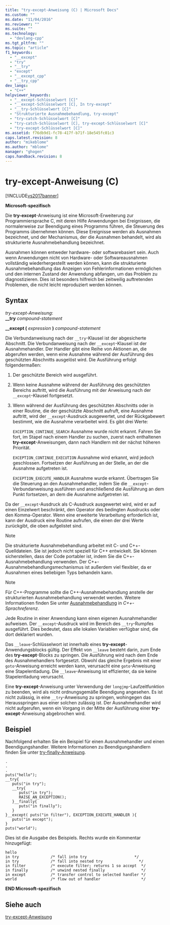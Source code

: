 ```yaml
---
title: "try-except-Anweisung (C) | Microsoft Docs"
ms.custom: ""
ms.date: "11/04/2016"
ms.reviewer: ""
ms.suite: ""
ms.technology: 
  - "devlang-cpp"
ms.tgt_pltfrm: ""
ms.topic: "article"
f1_keywords: 
  - "__except"
  - "try"
  - "__try"
  - "except"
  - "__except_cpp"
  - "__try_cpp"
dev_langs: 
  - "C++"
helpviewer_keywords: 
  - "__except-Schlüsselwort [C]"
  - "__except-Schlüsselwort [C], In try-except"
  - "__try-Schlüsselwort [C]"
  - "Strukturierte Ausnahmebehandlung, try-except"
  - "try-catch-Schlüsselwort [C]"
  - "try-catch-Schlüsselwort [C], try-except-Schlüsselwort [C]"
  - "try-except-Schlüsselwort [C]"
ms.assetid: f76db9d1-fc78-417f-b71f-18e545fc01c3
caps.latest.revision: 8
author: "mikeblome"
ms.author: "mblome"
manager: "ghogen"
caps.handback.revision: 8
---
```

# try-except-Anweisung (C)
[!INCLUDE[vs2017banner](../assembler/inline/includes/vs2017banner.md)]

**Microsoft\-spezifisch**  
  
 Die **try\-except**\-Anweisung ist eine Microsoft\-Erweiterung zur Programmiersprache C, mit deren Hilfe Anwendungen bei Ereignissen, die normalerweise zur Beendigung eines Programms führen, die Steuerung des Programms übernehmen können.  Diese Ereignisse werden als Ausnahmen bezeichnet, und der Mechanismus, der die Ausnahmen behandelt, wird als strukturierte Ausnahmebehandlung bezeichnet.  
  
 Ausnahmen können entweder hardware\- oder softwarebasiert sein.  Auch wenn Anwendungen nicht von Hardware\- oder Softwareausnahmen vollständig wiederhergestellt werden können, kann die strukturierte Ausnahmebehandlung das Anzeigen von Fehlerinformationen ermöglichen und den internen Zustand der Anwendung abfangen, um das Problem zu diagnostizieren.  Dies ist besonders hilfreich bei zeitweilig auftretenden Problemen, die nicht leicht reproduziert werden können.  
  
## Syntax  
 *try\-except\-Anweisung*:  
 **\_\_try**  *compound\-statement*  
  
 **\_\_except \(**  *expression*  **\)**  *compound\-statement*  
  
 Die Verbundanweisung nach der `__try`\-Klausel ist der abgesicherte Abschnitt.  Die Verbundanweisung nach der `__except`\-Klausel ist der Ausnahmehandler.  Der Handler gibt eine Reihe von Aktionen an, die abgerufen werden, wenn eine Ausnahme während der Ausführung des geschützten Abschnitts ausgelöst wird.  Die Ausführung erfolgt folgendermaßen:  
  
1.  Der geschützte Bereich wird ausgeführt.  
  
2.  Wenn keine Ausnahme während der Ausführung des geschützten Bereichs auftritt, wird die Ausführung mit der Anweisung nach der `__except`\-Klausel fortgesetzt.  
  
3.  Wenn während der Ausführung des geschützten Abschnitts oder in einer Routine, die der geschützte Abschnitt aufruft, eine Ausnahme auftritt, wird der `__except`\-Ausdruck ausgewertet, und der Rückgabewert bestimmt, wie die Ausnahme verarbeitet wird.  Es gibt drei Werte:  
  
     `EXCEPTION_CONTINUE_SEARCH` Ausnahme wurde nicht erkannt.  Fahren Sie fort, im Stapel nach einem Handler zu suchen, zuerst nach enthaltenen **try\-except**\-Anweisungen, dann nach Handlern mit der nächst höheren Priorität.  
  
     `EXCEPTION_CONTINUE_EXECUTION` Ausnahme wird erkannt, wird jedoch geschlossen.  Fortsetzen der Ausführung an der Stelle, an der die Ausnahme aufgetreten ist.  
  
     `EXCEPTION_EXECUTE_HANDLER` Ausnahme wurde erkannt.  Übertragen Sie die Steuerung an den Ausnahmehandler, indem Sie die `__except`\-Verbundanweisung ausführen und anschließend die Ausführung an dem Punkt fortsetzen, an dem die Ausnahme aufgetreten ist.  
  
 Da der `__except`\-Ausdruck als C\-Ausdruck ausgewertet wird, wird er auf einen Einzelwert beschränkt, den Operator des bedingten Ausdrucks oder den Komma\-Operator.  Wenn eine erweiterte Verarbeitung erforderlich ist, kann der Ausdruck eine Routine aufrufen, die einen der drei Werte zurückgibt, die oben aufgelistet sind.  
  
> [!NOTE]
>  Die strukturierte Ausnahmebehandlung arbeitet mit C\- und C\+\+\-Quelldateien.  Sie ist jedoch nicht speziell für C\+\+ entwickelt.  Sie können sicherstellen, dass der Code portabler ist, indem Sie die C\+\+\-Ausnahmebehandlung verwenden.  Der C\+\+\-Ausnahmebehandlungsmechanismus ist außerdem viel flexibler, da er Ausnahmen eines beliebigen Typs behandeln kann.  
  
> [!NOTE]
>  Für C\+\+\-Programme sollte die C\+\+\-Ausnahmebehandlung anstelle der strukturierten Ausnahmebehandlung verwendet werden.  Weitere Informationen finden Sie unter [Ausnahmebehandlung](../cpp/exception-handling-in-visual-cpp.md) in *C\+\+\-Sprachreferenz*.  
  
 Jede Routine in einer Anwendung kann einen eigenen Ausnahmehandler aufweisen.  Der `__except`\-Ausdruck wird im Bereich des `__try`\-Rumpfes ausgeführt.  Dies bedeutet, dass alle lokalen Variablen verfügbar sind, die dort deklariert wurden.  
  
 Das `__leave`\-Schlüsselwort ist innerhalb eines **try\-except**\-Anwendungsblocks gültig.  Der Effekt von `__leave` besteht darin, zum Ende des **try\-except**\-Blocks zu springen.  Die Ausführung wird nach dem Ende des Ausnahmehandlers fortgesetzt.  Obwohl das gleiche Ergebnis mit einer `goto`\-Anweisung erreicht werden kann, verursacht eine `goto`\-Anweisung eine Stapelentladung.  Die `__leave`\-Anweisung ist effizienter, da sie keine Stapelentladung verursacht.  
  
 Eine **try\-except**\-Anweisung unter Verwendung der `longjmp`\-Laufzeitfunktion zu beenden, wird als nicht ordnungsgemäße Beendigung angesehen.  Es ist nicht zulässig, in eine `__try`\-Anweisung zu springen, wohingegen das Herausspringen aus einer solchen zulässig ist.  Der Ausnahmehandler wird nicht aufgerufen, wenn ein Vorgang in der Mitte der Ausführung einer **try\-except**\-Anweisung abgebrochen wird.  
  
## Beispiel  
 Nachfolgend erhalten Sie ein Beispiel für einen Ausnahmehandler und einen Beendigungshandler.  Weitere Informationen zu Beendigungshandlern finden Sie unter [try\-finally\-Anweisung](../c-language/try-finally-statement-c.md).  
  
```  
.  
.  
.  
puts("hello");  
__try{  
   puts("in try");  
   __try{  
      puts("in try");  
      RAISE_AN_EXCEPTION();  
   }__finally{  
      puts("in finally");  
   }  
}__except( puts("in filter"), EXCEPTION_EXECUTE_HANDLER ){  
   puts("in except");  
}  
puts("world");  
```  
  
 Dies ist die Ausgabe des Beispiels. Rechts wurde ein Kommentar hinzugefügt:  
  
```  
hello  
in try              /* fall into try                     */  
in try              /* fall into nested try                */  
in filter           /* execute filter; returns 1 so accept  */  
in finally          /* unwind nested finally                */  
in except           /* transfer control to selected handler */  
world               /* flow out of handler                  */  
```  
  
 **END Microsoft\-spezifisch**  
  
## Siehe auch  
 [try\-except\-Anweisung](../cpp/try-except-statement.md)